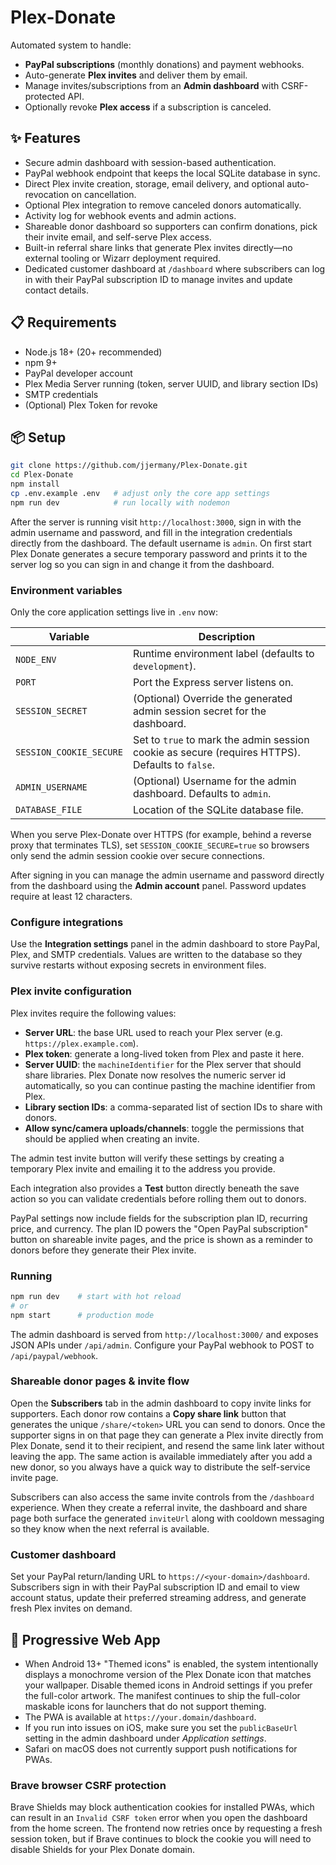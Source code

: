 # Plex-Donate

Automated system to handle:
- **PayPal subscriptions** (monthly donations) and payment webhooks.
- Auto-generate **Plex invites** and deliver them by email.
- Manage invites/subscriptions from an **Admin dashboard** with CSRF-protected API.
- Optionally revoke **Plex access** if a subscription is canceled.

## ✨ Features

- Secure admin dashboard with session-based authentication.
- PayPal webhook endpoint that keeps the local SQLite database in sync.
- Direct Plex invite creation, storage, email delivery, and optional auto-revocation on cancellation.
- Optional Plex integration to remove canceled donors automatically.
- Activity log for webhook events and admin actions.
- Shareable donor dashboard so supporters can confirm donations, pick their invite email, and self-serve Plex access.
- Built-in referral share links that generate Plex invites directly—no external tooling or Wizarr deployment required.
- Dedicated customer dashboard at `/dashboard` where subscribers can log in with their PayPal subscription ID to manage invites and update contact details.

## 📋 Requirements
- Node.js 18+ (20+ recommended)
- npm 9+
- PayPal developer account
- Plex Media Server running (token, server UUID, and library section IDs)
- SMTP credentials
- (Optional) Plex Token for revoke

## 📦 Setup

```bash
git clone https://github.com/jjermany/Plex-Donate.git
cd Plex-Donate
npm install
cp .env.example .env   # adjust only the core app settings
npm run dev            # run locally with nodemon
```

After the server is running visit `http://localhost:3000`, sign in with the admin username and password, and fill in the integration credentials directly from the dashboard. The default username is `admin`. On first start Plex Donate generates a secure temporary password and prints it to the server log so you can sign in and change it from the dashboard.

### Environment variables

Only the core application settings live in `.env` now:

| Variable | Description |
| --- | --- |
| `NODE_ENV` | Runtime environment label (defaults to `development`). |
| `PORT` | Port the Express server listens on. |
| `SESSION_SECRET` | (Optional) Override the generated admin session secret for the dashboard. |
| `SESSION_COOKIE_SECURE` | Set to `true` to mark the admin session cookie as secure (requires HTTPS). Defaults to `false`. |
| `ADMIN_USERNAME` | (Optional) Username for the admin dashboard. Defaults to `admin`. |
| `DATABASE_FILE` | Location of the SQLite database file. |

When you serve Plex-Donate over HTTPS (for example, behind a reverse proxy that terminates TLS), set `SESSION_COOKIE_SECURE=true` so browsers only send the admin session cookie over secure connections.

After signing in you can manage the admin username and password directly from the dashboard using the **Admin account** panel. Password updates require at least 12 characters.

### Configure integrations

Use the **Integration settings** panel in the admin dashboard to store PayPal, Plex, and SMTP credentials. Values are written to the database so they survive restarts without exposing secrets in environment files.

### Plex invite configuration

Plex invites require the following values:

- **Server URL**: the base URL used to reach your Plex server (e.g. `https://plex.example.com`).
- **Plex token**: generate a long-lived token from Plex and paste it here.
- **Server UUID**: the `machineIdentifier` for the Plex server that should share libraries. Plex Donate now resolves the numeric
  server id automatically, so you can continue pasting the machine identifier from Plex.
- **Library section IDs**: a comma-separated list of section IDs to share with donors.
- **Allow sync/camera uploads/channels**: toggle the permissions that should be applied when creating an invite.

The admin test invite button will verify these settings by creating a temporary Plex invite and emailing it to the address you provide.

Each integration also provides a **Test** button directly beneath the save action so you can validate credentials before rolling them out to donors.

PayPal settings now include fields for the subscription plan ID, recurring price, and currency. The plan ID powers the "Open PayPal subscription" button on shareable invite pages, and the price is shown as a reminder to donors before they generate their Plex invite.

### Running

```bash
npm run dev    # start with hot reload
# or
npm start      # production mode
```

The admin dashboard is served from `http://localhost:3000/` and exposes JSON APIs under `/api/admin`. Configure your PayPal webhook to POST to `/api/paypal/webhook`.

### Shareable donor pages & invite flow

Open the **Subscribers** tab in the admin dashboard to copy invite links for supporters. Each donor row contains a **Copy share link** button that generates the unique `/share/<token>` URL you can send to donors. Once the supporter signs in on that page they can generate a Plex invite directly from Plex Donate, send it to their recipient, and resend the same link later without leaving the app. The same action is available immediately after you add a new donor, so you always have a quick way to distribute the self-service invite page.

Subscribers can also access the same invite controls from the `/dashboard` experience. When they create a referral invite, the dashboard and share page both surface the generated `inviteUrl` along with cooldown messaging so they know when the next referral is available.

### Customer dashboard

Set your PayPal return/landing URL to `https://<your-domain>/dashboard`. Subscribers sign in with their PayPal subscription ID and email to view account status, update their preferred streaming address, and generate fresh Plex invites on demand.

## 📱 Progressive Web App

- When Android 13+ "Themed icons" is enabled, the system intentionally displays
  a monochrome version of the Plex Donate icon that matches your wallpaper.
  Disable themed icons in Android settings if you prefer the full-color
  artwork. The manifest continues to ship the full-color maskable icons for
  launchers that do not support theming.
- The PWA is available at `https://your.domain/dashboard`.
- If you run into issues on iOS, make sure you set the `publicBaseUrl` setting
  in the admin dashboard under _Application settings_.
- Safari on macOS does not currently support push notifications for PWAs.

### Brave browser CSRF protection

Brave Shields may block authentication cookies for installed PWAs, which can
result in an `Invalid CSRF token` error when you open the dashboard from the
home screen. The frontend now retries once by requesting a fresh session token,
but if Brave continues to block the cookie you will need to disable Shields for
your Plex Donate domain.
